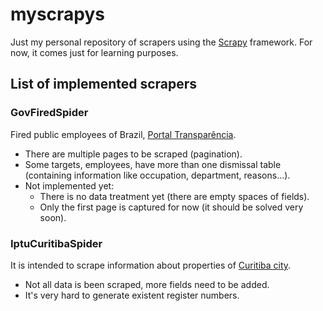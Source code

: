 # myscrapys

Just my personal repository of scrapers using the
[Scrapy](http://doc.scrapy.org/en/latest/intro/overview.html) framework.
For now, it comes just for learning purposes.

## List of implemented scrapers

### GovFiredSpider

Fired public employees of Brazil, 
[Portal Transparência](http://www.portaldatransparencia.gov.br/expulsoes/entrada).

* There are multiple pages to be scraped (pagination).
* Some targets, employees, have more than one dismissal table (containing
information like occupation, department, reasons...).
* Not implemented yet:
    + There is no data treatment yet (there are empty spaces of fields).
    + Only the first page is captured for now (it should be solved very soon).

### IptuCuritibaSpider

It is intended to scrape information about properties of 
[Curitiba city](http://www2.curitiba.pr.gov.br/gtm/iptu/carnet/default.aspx).

* Not all data is been scraped, more fields need to be added.
* It's very hard to generate existent register numbers.
